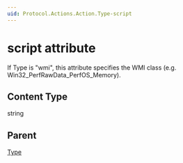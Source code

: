 ```yaml
---
uid: Protocol.Actions.Action.Type-script
---
```


# script attribute

If Type is "wmi", this attribute specifies the WMI class (e.g. Win32_PerfRawData_PerfOS_Memory).

## Content Type

string

## Parent

[Type](xref:Protocol.Actions.Action.Type)
